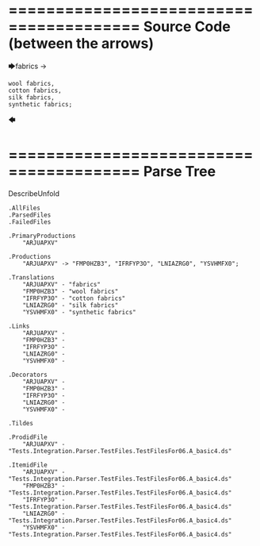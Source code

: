========================================
Source Code (between the arrows)
========================================

🡆fabrics ->

    wool fabrics,
    cotton fabrics,
    silk fabrics,
    synthetic fabrics;
🡄

========================================
Parse Tree
========================================
DescribeUnfold

    .AllFiles
    .ParsedFiles
    .FailedFiles

    .PrimaryProductions
        "ARJUAPXV" 

    .Productions
        "ARJUAPXV" -> "FMP0HZB3", "IFRFYP3O", "LNIAZRG0", "YSVHMFX0";

    .Translations
        "ARJUAPXV" - "fabrics"
        "FMP0HZB3" - "wool fabrics"
        "IFRFYP3O" - "cotton fabrics"
        "LNIAZRG0" - "silk fabrics"
        "YSVHMFX0" - "synthetic fabrics"

    .Links
        "ARJUAPXV" - 
        "FMP0HZB3" - 
        "IFRFYP3O" - 
        "LNIAZRG0" - 
        "YSVHMFX0" - 

    .Decorators
        "ARJUAPXV" - 
        "FMP0HZB3" - 
        "IFRFYP3O" - 
        "LNIAZRG0" - 
        "YSVHMFX0" - 

    .Tildes

    .ProdidFile
        "ARJUAPXV" - "Tests.Integration.Parser.TestFiles.TestFilesFor06.A_basic4.ds"

    .ItemidFile
        "ARJUAPXV" - "Tests.Integration.Parser.TestFiles.TestFilesFor06.A_basic4.ds"
        "FMP0HZB3" - "Tests.Integration.Parser.TestFiles.TestFilesFor06.A_basic4.ds"
        "IFRFYP3O" - "Tests.Integration.Parser.TestFiles.TestFilesFor06.A_basic4.ds"
        "LNIAZRG0" - "Tests.Integration.Parser.TestFiles.TestFilesFor06.A_basic4.ds"
        "YSVHMFX0" - "Tests.Integration.Parser.TestFiles.TestFilesFor06.A_basic4.ds"


